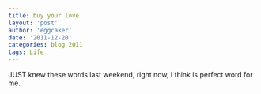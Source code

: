 ```yaml
---
title: buy your love 
layout: 'post'
author: 'eggcaker'
date: '2011-12-20'
categories: blog 2011
tags: Life
---
```



JUST knew these words last weekend, right now, I think is perfect word for me.

